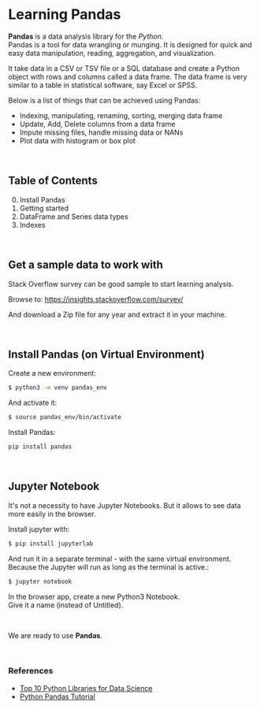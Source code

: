 # Learning Pandas

**Pandas** is a data analysis library for the *Python*.<br>
Pandas is a tool for data wrangling or munging. It is designed for quick and easy data manipulation, reading, aggregation, and visualization.

It take data in a CSV or TSV file or a SQL database and create a Python object with rows and columns called a data frame. The data frame is very similar to a table in statistical software, say Excel or SPSS.

Below is a list of things that can be achieved using Pandas:
* Indexing, manipulating, renaming, sorting, merging data frame
* Update, Add, Delete columns from a data frame
* Impute missing files, handle missing data or NANs
* Plot data with histogram or box plot


<br>

## Table of Contents

0. Install Pandas
1. Getting started
2. DataFrame and Series data types
3. Indexes

<br>

## Get a sample data to work with

Stack Overflow survey can be good sample to start learning analysis.

Browse to:
https://insights.stackoverflow.com/survey/

And download a Zip file for any year and extract it in your machine.

<br>

## Install Pandas (on Virtual Environment)

Create a new environment:

```bash
$ python3 -m venv pandas_env
```

And activate it:

```bash
$ source pandas_env/bin/activate
```

Install Pandas:

```bash
pip install pandas
```

<br>

## Jupyter Notebook
It's not a necessity to have Jupyter Notebooks. But it allows to see data more easily in the browser.

Install jupyter with:

```bash
$ pip install jupyterlab
```

And run it in a separate terminal - with the same virtual environment. Because the Jupyter will run as long as the terminal is active.:

```bash
$ jupyter notebook
```

In the browser app, create a new Python3 Notebook.<br>
Give it a name (instead of Untitled).

<br>

We are ready to use **Pandas**.

<br>

### References
* [Top 10 Python Libraries for Data Science](https://towardsdatascience.com/top-10-python-libraries-for-data-science-cd82294ec266)
* [Python Pandas Tutorial](hhttps://youtu.be/ZyhVh-qRZPA)